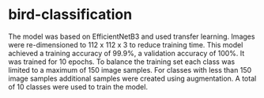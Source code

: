 # bird-classification
The model was based on EfficientNetB3 and used transfer learning. Images were re-dimensioned to 112 x 112 x 3 to reduce training time. This model achieved a training accuracy of 99.9%, a validation accuracy of 100%. It was trained for 10 epochs. To balance the training set each class was limited to a maximum of 150 image samples. For classes with less than 150 image samples additional samples were created using augmentation. A total of 10 classes were used to train the model.
